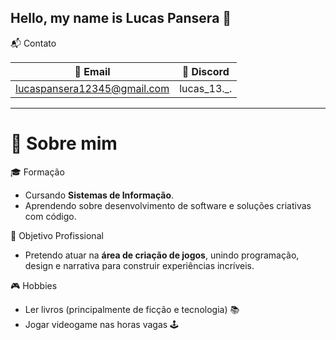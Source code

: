 ## Hello, my name is Lucas Pansera 👋

 📬 Contato

| 📧 Email | 💬 Discord |
| -------- | ---------- |
| lucaspansera12345@gmail.com | lucas_13._. |


---
# 👋 Sobre mim

🎓 Formação
- Cursando **Sistemas de Informação**.
- Aprendendo sobre desenvolvimento de software e soluções criativas com código.

🎯 Objetivo Profissional
- Pretendo atuar na **área de criação de jogos**, unindo programação, design e narrativa para construir experiências incríveis.

🎮 Hobbies
- Ler livros (principalmente de ficção e tecnologia) 📚
- Jogar videogame nas horas vagas 🕹️


